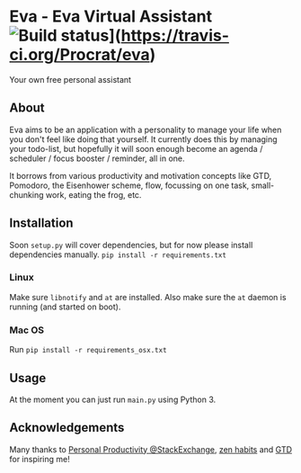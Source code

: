 # Eva - Eva Virtual Assistant ![Build status](https://travis-ci.org/Procrat/eva.png?branch=master)](https://travis-ci.org/Procrat/eva)

Your own free personal assistant


## About

Eva aims to be an application with a personality to manage your life when you
don't feel like doing that yourself.
It currently does this by managing your todo-list, but hopefully it will soon
enough become an agenda / scheduler / focus booster / reminder, all in one.

It borrows from various productivity and motivation concepts like GTD,
Pomodoro, the Eisenhower scheme, flow, focussing on one task, small-chunking
work, eating the frog, etc.


## Installation

Soon `setup.py` will cover dependencies, but for now please install
dependencies manually.
`pip install -r requirements.txt`

### Linux

Make sure `libnotify` and `at` are installed. Also make sure the `at` daemon is
running (and started on boot).

### Mac OS

Run `pip install -r requirements_osx.txt`


## Usage

At the moment you can just run `main.py` using Python 3.


## Acknowledgements

Many thanks to
[Personal Productivity @StackExchange](http://productivity.stackexchange.com),
[zen habits](http://zenhabits.net)
and [GTD](http://gettingthingsdone.com)
for inspiring me!
